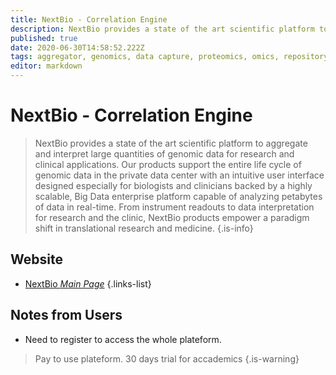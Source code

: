 ```yaml
---
title: NextBio - Correlation Engine
description: NextBio provides a state of the art scientific platform to aggregate and interpret large quantities of genomic data for research and clinical applications.
published: true
date: 2020-06-30T14:58:52.222Z
tags: aggregator, genomics, data capture, proteomics, omics, repository
editor: markdown
---
```


# NextBio - Correlation Engine

> NextBio provides a state of the art scientific platform to aggregate and interpret large quantities of genomic data for research and clinical applications. Our products support the entire life cycle of genomic data in the private data center with an intuitive user interface designed especially for biologists and clinicians backed by a highly scalable, Big Data enterprise platform capable of analyzing petabytes of data in real-time. From instrument readouts to data interpretation for research and the clinic, NextBio products empower a paradigm shift in translational research and medicine.
{.is-info}

 

## Website 

- [NextBio *Main Page*](http://www.nextbio.com/b/nextbio.nb)
 {.links-list}
 
 ## Notes from Users
 - Need to register to access the whole plateform.
>  Pay to use plateform. 30 days trial for accademics
{.is-warning}


 